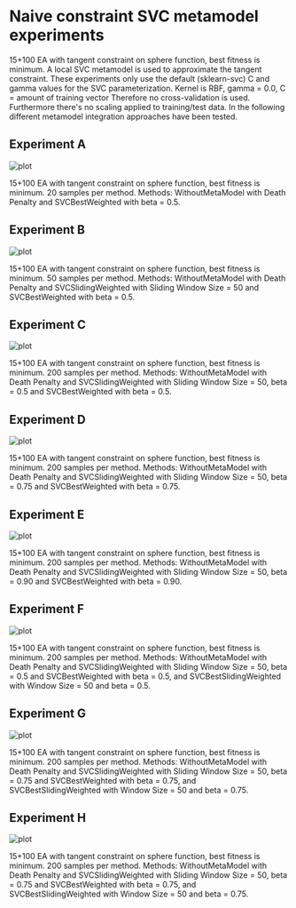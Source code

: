 # Naive constraint SVC metamodel experiments

15+100 EA with tangent constraint on sphere function, best fitness is minimum. A local SVC metamodel is used to approximate the tangent constraint. These experiments only use the default (sklearn-svc) C and gamma values for the SVC parameterization. Kernel is RBF, gamma = 0.0, C = amount of training vector  Therefore no cross-validation is used. Furthermore there's no scaling applied to training/test data. In the following different metamodel integration approaches have been tested.

## Experiment A

![plot](http://i.imgur.com/1tDcW.png)

15+100 EA with tangent constraint on sphere function, best fitness is minimum. 20 samples per method. Methods: WithoutMetaModel with Death Penalty and SVCBestWeighted with beta = 0.5.

## Experiment B

![plot](http://i.imgur.com/YDQLJ.png)

15+100 EA with tangent constraint on sphere function, best fitness is minimum. 50 samples per method. Methods: WithoutMetaModel with Death Penalty and SVCSlidingWeighted with Sliding Window Size = 50 and SVCBestWeighted with beta = 0.5.

## Experiment C 

![plot](http://i.imgur.com/qyam0.png)

15+100 EA with tangent constraint on sphere function, best fitness is minimum. 200 samples per method. Methods: WithoutMetaModel with Death Penalty and SVCSlidingWeighted with Sliding Window Size = 50, beta = 0.5 and SVCBestWeighted with beta = 0.5.

## Experiment D 

![plot](http://i.imgur.com/DalKj.png)

15+100 EA with tangent constraint on sphere function, best fitness is minimum. 200 samples per method. Methods: WithoutMetaModel with Death Penalty and SVCSlidingWeighted with Sliding Window Size = 50, beta = 0.75 and SVCBestWeighted with beta = 0.75.

## Experiment E 

![plot](http://i.imgur.com/zlQDp.png)

15+100 EA with tangent constraint on sphere function, best fitness is minimum. 200 samples per method. Methods: WithoutMetaModel with Death Penalty and SVCSlidingWeighted with Sliding Window Size = 50, beta = 0.90 and SVCBestWeighted with beta = 0.90.

## Experiment F

![plot](http://i.imgur.com/7oadn.png)

15+100 EA with tangent constraint on sphere function, best fitness is minimum. 200 samples per method. Methods: WithoutMetaModel with Death Penalty and SVCSlidingWeighted with Sliding Window Size = 50, beta = 0.5 and SVCBestWeighted with beta = 0.5, and SVCBestSlidingWeighted with Window Size = 50 and beta = 0.5.

## Experiment G 

![plot](http://i.imgur.com/s6DbM.png)

15+100 EA with tangent constraint on sphere function, best fitness is minimum. 200 samples per method. Methods: WithoutMetaModel with Death Penalty and SVCSlidingWeighted with Sliding Window Size = 50, beta = 0.75 and SVCBestWeighted with beta = 0.75, and SVCBestSlidingWeighted with Window Size = 50 and beta = 0.75.

## Experiment H 

![plot](http://i.imgur.com/Nls9P.png)

15+100 EA with tangent constraint on sphere function, best fitness is minimum. 200 samples per method. Methods: WithoutMetaModel with Death Penalty and SVCSlidingWeighted with Sliding Window Size = 50, beta = 0.75 and SVCBestWeighted with beta = 0.75, and SVCBestSlidingWeighted with Window Size = 50 and beta = 0.75.

